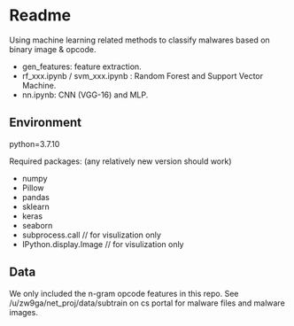 # Readme

Using machine learning related methods to classify malwares based on binary image & opcode.

- gen_features: feature extraction.
- rf_xxx.ipynb / svm_xxx.ipynb : Random Forest and Support Vector Machine.
- nn.ipynb: CNN (VGG-16) and MLP.

## Environment

python=3.7.10

Required packages: (any relatively new version should work) 

* numpy
* Pillow
* pandas
* sklearn
* keras
* seaborn
* subprocess.call  // for visulization only
* IPython.display.Image  // for visulization only

## Data

We only included the n-gram opcode features in this repo.
See /u/zw9ga/net_proj/data/subtrain on cs portal for malware files and malware images. 
